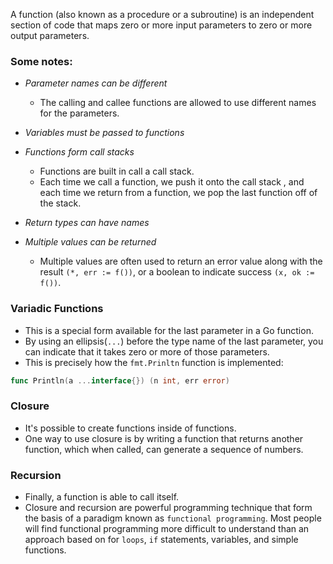 A function (also known as a procedure or a subroutine) is an independent section of code that maps zero or more input parameters to zero or more output parameters.  

### Some notes:
- *Parameter names can be different*
  - The calling and callee functions are allowed to use different names for the parameters.
  
- *Variables must be passed to functions*
- *Functions form call stacks*
  - Functions are built in call a call stack.
  - Each time we call a function, we push it onto the call stack , and each time we return from a function, we pop the last function off of the stack.
    
- *Return types can have names*
- *Multiple values can be returned*
  - Multiple values are often used to return an error value along with the result `(*, err := f())`, or a boolean to indicate success `(x, ok := f())`.
    
### Variadic Functions
- This is a special form available for the last parameter in a Go function.
- By using an ellipsis(`...`) before the type name of the last parameter, you can indicate that it takes zero or more of those parameters.
- This is precisely how the `fmt.Prinltn` function is implemented:
```go
func Println(a ...interface{}) (n int, err error)
```

### Closure
- It's possible to create functions inside of functions.
- One way to use closure is by writing a function that returns another function, which when called, can generate a sequence of numbers. 

### Recursion
- Finally, a function is able to call itself.
- Closure and recursion are powerful programming technique that form the basis of a paradigm known as `functional programming`. Most people will find functional programming more difficult to understand than an approach based on for `loops`, `if` statements, variables, and simple functions.
